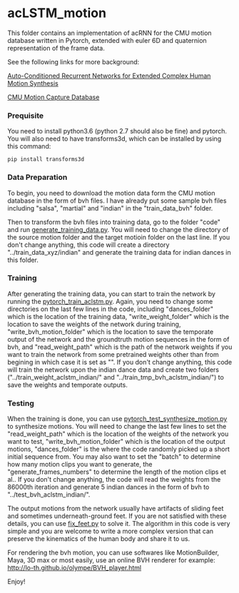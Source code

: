 # acLSTM_motion
This folder contains an implementation of acRNN for the CMU motion database written in Pytorch, extended with euler 6D and quaternion representation of the frame data.

See the following links for more background:

[Auto-Conditioned Recurrent Networks for Extended Complex Human Motion Synthesis](https://arxiv.org/abs/1707.05363)

[CMU Motion Capture Database](http://mocap.cs.cmu.edu/)

### Prequisite

You need to install python3.6 (python 2.7 should also be fine) and pytorch. You will also need to have transforms3d, which can be installed by using this command:
```
pip install transforms3d
```

### Data Preparation

To begin, you need to download the motion data form the CMU motion database in the form of bvh files. I have already put some sample bvh files including "salsa", "martial" and "indian" in the "train_data_bvh" folder.


Then to transform the bvh files into training data, go to the folder "code" and run [generate_training_data.py](code/generate_training_data.py). You will need to change the directory of the source motion folder and the target motioin folder on the last line. If you don't change anything, this code will create a directory "../train_data_xyz/indian" and generate the training data for indian dances in this folder.

### Training

After generating the training data, you can start to train the network by running the [pytorch_train_aclstm.py](code/pytorch_train_aclstm.py). Again, you need to change some directories on the last few lines in the code, including "dances_folder" which is the location of the training data, "write_weight_folder" which is the location to save the weights of the network during training, "write_bvh_motion_folder" which is the location to save the temporate output of the network and the groundtruth motion sequences in the form of bvh, and "read_weight_path" which is the path of the network weights if you want to train the network from some pretrained weights other than from begining in which case it is set as "". If you don't change anything, this code will train the network upon the indian dance data and create two folders ("../train_weight_aclstm_indian/" and "../train_tmp_bvh_aclstm_indian/") to save the weights and temporate outputs.


### Testing

When the training is done, you can use [pytorch_test_synthesize_motion.py](code/pytorch_test_synthesize_motion.py) to synthesize motions. You will need to change the last few lines to set the "read_weight_path" which is the location of the weights of the network you want to test, "write_bvh_motion_folder" which is the location of the output motions, "dances_folder" is the where the code randomly picked up a short initial sequence from. You may also want to set the "batch" to determine how many motion clips you want to generate, the "generate_frames_numbers" to determine the length of the motion clips et al.. If you don't change anything, the code will read the weights from the 86000th iteration and generate 5 indian dances in the form of bvh to "../test_bvh_aclstm_indian/". 

The output motions from the network usually have artifacts of sliding feet and sometimes underneath-ground feet. If you are not satisfied with these details, you can use [fix_feet.py](code/fix_feet.py) to solve it. The algorithm in this code is very simple and you are welcome to write a more complex version that can preserve the kinematics of the human body and share it to us.

For rendering the bvh motion, you can use softwares like MotionBuilder, Maya, 3D max or most easily, use an online BVH renderer for example:
http://lo-th.github.io/olympe/BVH_player.html 



Enjoy!
